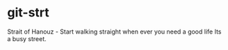 # git-strt
Strait of Hanouz - Start walking straight when ever you need a good life
Its a busy street.


